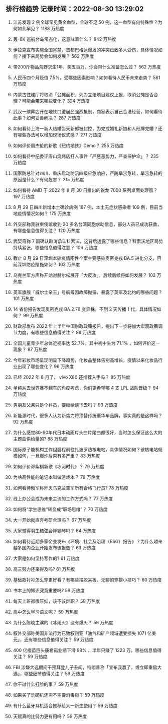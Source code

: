 
## 排行榜趋势 记录时间：2022-08-30 13:29:02
  
  1. 江苏发现 2 例全球罕见黄金血型，全球不足 50 例，这一血型有何特殊性？为何如此罕见？ 1188 万热度
    
  2. 轰-6K 巡航台岛常态化，这意味着什么？ 842 万热度
    
  3. 伊拉克宣布实施全国宵禁，首都巴格达爆发的冲突已致多人受伤，具体情况如何？接下来局势会如何发展？ 562 万热度
    
  4. 带200斤物品荒野求生1年，奖五百万，你会带什么准备怎么过？ 562 万热度
    
  5. 人民币四个月贬值 7.5%，受哪些因素影响？如何看待人民币未来走势？ 561 万热度
    
  6. 内蒙古住建厅将取消「公摊面积」列为立法项目建议上报，取消公摊是否合理？可能会带来哪些变化？ 324 万热度
    
  7. 武汉一殡葬店开在地铁口遭居民强烈抵制，商家表示自己合法经营，如何看待此事？如何妥善解决？ 287 万热度
    
  8. 如何看待上海一新人结婚当天新郎被封控，为完成婚礼新娘和人形牌完婚？还有哪些办法可以增加现场仪式感？ 271 万热度
    
  9. 如何评价周杰伦的新歌《纽约地铁》Demo？ 255 万热度
    
  10. 如何看待中纪委评唐山烧烤店打人事件「严惩恶势力，严查保护伞」？ 235 万热度
    
  11. 国家防总针对四川、重庆启动防汛四级应急响应，严防旱涝急转，旱涝急转的原因是什么？有何危害？ 215 万热度
    
  12. 如何看待 AMD 于 2022 年 8 月 30 日推出的锐龙 7000 系列桌面处理器？ 197 万热度
    
  13. 8 月 29 日四川新增本土确诊病例 167 例，本土无症状感染者 109 例，目前当地疫情情况如何？ 175 万热度
    
  14. 外交部称我驻柬使馆收到 20 多名台湾同胞求助信息，部分人员已成功获救， 有哪些信息值得关注？ 120 万热度
    
  15. 武契奇称 7 国确认取消承认科索沃，这背后透露了哪些信息？科索沃地区局势持续紧张，哪些信息值得注意？ 106 万热度
    
  16. 截止 8 月 29 日深圳本轮疫情阳性个案主要感染奥密克戎 BA.5 进化分支，目前深圳防疫措施如何？ 103 万热度
    
  17. 乌克兰军方声称开始对赫尔松展开「大反攻」，后续后续将如何发展？ 102 万热度
    
  18. 英军旗舰「威尔士亲王」号航母因故障抛锚，暴露了英军及北约的哪些问题？ 101 万热度
    
  19. 14 省份报告发现奥密克戎 BA.2.76 变异株，不到 2 天传播 1 代，具体情况如何？ 99 万热度
    
  20. 财政部发布 2022 年上半年中国财政政策报告，提出下一步将加大宏观政策调节力度，有哪些信息值得关注？ 98 万热度
    
  21. 全国儿童青少年总体近视率达 52.7%，其中初中生为 71.1% ，如何评价这一现象？ 97 万热度
    
  22. 今年彩妆市场呈现明显下降趋势，化妆品整体告别高增长，疫情以来化妆品行业出现了哪些变化？ 96 万热度
    
  23. 已经 2022 年 8 月了， vivo X80 还推荐入手吗？ 95 万热度
    
  24. 单纯从去世界赛不翻车的角度考虑，你们更希望哪 4 支 LPL 战队晋级？ 94 万热度
    
  25. 男朋友父亲只是个科员，要继续谈下去吗？ 93 万热度
    
  26. 新能源时代，很多人认为新势力将顶替传统豪华车品牌，事实真的是这样吗？ 92 万热度
    
  27. 为什么感觉80-90年代日本动画片头曲片尾曲都很好，当时怎么保证这么大的主题曲供给量的? 88 万热度
    
  28. 国际原子能机构工作组启程前往扎波罗热核电站，具体情况如何？该核电站规模如何，一旦爆炸后果有多严重？ 83 万热度
    
  29. 如何评价邓紫棋新歌《冰河时代》？ 79 万热度
    
  30. 为啥高性能的笔记本叫做游戏本？ 79 万热度
    
  31. 如何看待俄军称歼灭乌克兰空军所有合格飞行员? 78 万热度
    
  32. 线上办公会成为未来主流的工作方式吗？ 77 万热度
    
  33. 如何将“学生思维”转变成“职场思维”？ 70 万热度
    
  34. 大一开始就直奔考研合理吗？ 67 万热度
    
  35. 大家觉得羽生结弦会弹钢琴吗？ 64 万热度
    
  36. 如何看待近期多家企业发布《环境、社会及治理（ESG）报告》？为什么越来越多国内企业开始发布该报告？ 63 万热度
    
  37. 大家是如何坚持写作的? 61 万热度
    
  38. 高三努力还来得及吗? 61 万热度
    
  39. 基础款衬衫怎么穿更好看？有哪些摆脱呆板、无聊的穿搭小技巧？ 60 万热度
    
  40. 书本上的知识究竟重要吗? 59 万热度
    
  41. 每天上班都很压抑，该不该辞职？ 59 万热度
    
  42. 高中怎么学习语文呢？ 59 万热度
    
  43. 为什么陈晓主演的《冰雨火》没有爆火？ 59 万热度
    
  44. 叙外交部称美国非法行为已致叙利亚「油气和矿产领域遭受损失 1071 亿美元」，还有哪些信息值得关注？ 59 万热度
    
  45. 400 亿疫苗巨头康希诺业绩下滑 98% ，半年只赚了 1223 万，哪些信息值得关注？ 59 万热度
    
  46. FBI 涉嫌大选期间干预拜登儿子丑闻，特朗普称「宣布我赢了，或立即重启大选」，哪些细节值得关注？ 59 万热度
    
  47. 你干过什么打脸的事？ 59 万热度
    
  48. 如果买了洗碗机还需不需要消毒柜？ 59 万热度
    
  49. 有什么蓝牙耳机适合推荐给大一新生使用？ 59 万热度
    
  50. 天赋真的比努力更有用吗？ 59 万热度
    